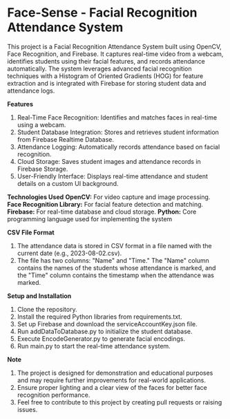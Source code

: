 # Face-Sense - Facial Recognition Attendance System
This project is a Facial Recognition Attendance System built using OpenCV, Face Recognition, and Firebase. It captures real-time video from a webcam, identifies students using their facial features, and records attendance automatically. The system leverages advanced facial recognition techniques with a Histogram of Oriented Gradients (HOG) for feature extraction and is integrated with Firebase for storing student data and attendance logs.

**Features**
1. Real-Time Face Recognition: Identifies and matches faces in real-time using a webcam.
2. Student Database Integration: Stores and retrieves student information from Firebase Realtime Database.
3. Attendance Logging: Automatically records attendance based on facial recognition.
4. Cloud Storage: Saves student images and attendance records in Firebase Storage.
5. User-Friendly Interface: Displays real-time attendance and student details on a custom UI background.

**Technologies Used**
**OpenCV:** For video capture and image processing.
**Face Recognition Library:** For facial feature detection and matching.
**Firebase:** For real-time database and cloud storage.
**Python:** Core programming language used for implementing the system

**CSV File Format**

  1. The attendance data is stored in CSV format in a file named with the current date (e.g., 2023-08-02.csv).
  2. The file has two columns: "Name" and "Time." The "Name" column contains the names of the students whose attendance is marked, and the "Time" column contains the timestamp when the attendance was marked.


**Setup and Installation**
1. Clone the repository.
2. Install the required Python libraries from requirements.txt.
3. Set up Firebase and download the serviceAccountKey.json file.
4. Run addDataToDatabase.py to initialize the student database.
5. Execute EncodeGenerator.py to generate facial encodings.
6. Run main.py to start the real-time attendance system.


**Note**
  1. The project is designed for demonstration and educational purposes and may require further improvements for real-world applications.
  2. Ensure proper lighting and a clear view of the faces for better face recognition performance.
  3. Feel free to contribute to this project by creating pull requests or raising issues.



